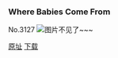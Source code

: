 ### Where Babies Come From
No.3127
![图片不见了~~~](https://imgs.xkcd.com/comics/where_babies_come_from.png)

[原址](https://xkcd.com//3127) [下载](https://imgs.xkcd.com/comics/where_babies_come_from.png)


